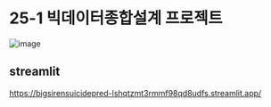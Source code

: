 # 25-1 빅데이터종합설계 프로젝트 
![image](https://github.com/user-attachments/assets/e0a575e0-d85a-4c6d-8974-cf0843c49184)




## streamlit
https://bigsirensuicidepred-lshqtzmt3rmmf98qd8udfs.streamlit.app/
